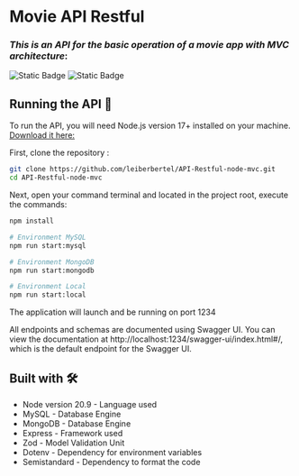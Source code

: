 # Movie API Restful 
### _This is an API for the basic operation of a movie app with MVC architecture_:
![Static Badge](https://img.shields.io/badge/version-1.0-brightgreen)
![Static Badge](https://img.shields.io/badge/Node-20-brightgreen)

## Running the API 🚀

To run the API, you will need Node.js version 17+ installed on your machine.
[Download it here:](https://nodejs.org/en)

First, clone the repository :

```bash
git clone https://github.com/leiberbertel/API-Restful-node-mvc.git
cd API-Restful-node-mvc
```

Next, open your command terminal and located in the project root, execute the commands:

```bash
npm install 
```

```bash 
# Environment MySQL
npm run start:mysql

# Environment MongoDB
npm run start:mongodb

# Environment Local
npm run start:local
```


The application will launch and be running on port 1234

All endpoints and schemas are documented using Swagger UI. You can view the documentation at http://localhost:1234/swagger-ui/index.html#/, which is the default endpoint for the Swagger UI.

## Built with 🛠
 * Node version 20.9 - Language used
 * MySQL - Database Engine
 * MongoDB - Database Engine
 * Express - Framework used
 * Zod - Model Validation Unit
 * Dotenv - Dependency for environment variables
 * Semistandard - Dependency to format the code

